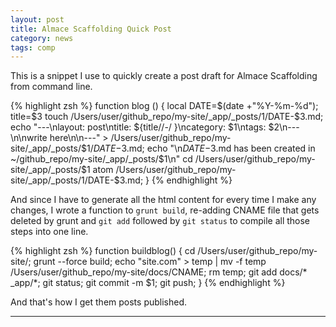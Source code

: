 ```yaml
---
layout: post
title: Almace Scaffolding Quick Post
category: news
tags: comp
---
```


This is a snippet I use to quickly create a post draft for Almace Scaffolding from command line.

{% highlight zsh %}
function blog () {
    local DATE=$(date +"%Y-%m-%d");
    title=$3
    touch /Users/user/github_repo/my-site/_app/_posts/$1/$DATE-$3.md;
    echo "---\nlayout: post\ntitle: ${title//-/ }\ncategory: $1\ntags: $2\n---\n\nwrite here\n\n---" > /Users/user/github_repo/my-site/_app/_posts/$1/$DATE-$3.md;
    echo "\n$DATE-$3.md has been created in ~/github_repo/my-site/_app/_posts/$1\n"
    cd /Users/user/github_repo/my-site/_app/_posts/$1
    atom /Users/user/github_repo/my-site/_app/_posts/$1/$DATE-$3.md;
}
{% endhighlight %}

And since I have to generate all the html content for every time I make any changes, I wrote a function to ```grunt build```, re-adding CNAME file that gets deleted by grunt and ```git add``` followed by ```git status``` to compile all those steps into one line.

{% highlight zsh %}
function buildblog() {
    cd /Users/user/github_repo/my-site/;
    grunt --force build;
    echo "site.com" > temp | mv -f temp /Users/user/github_repo/my-site/docs/CNAME;
    rm temp;
    git add docs/* _app/*;
    git status;
    git commit -m $1;
    git push;
}
{% endhighlight %}

And that's how I get them posts published.

---
